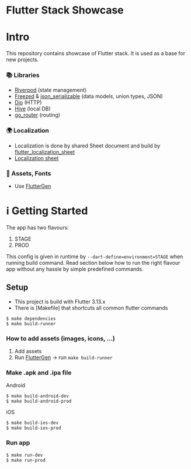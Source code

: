 # Flutter Stack Showcase

# Intro
This repository contains showcase of Flutter stack. It is used as a base for new projects.

### 📚 Libraries
- [Riverpod](https://riverpod.dev/docs/getting_started) (state management)
- [Freezed](https://pub.dev/packages/freezed) & [json_serializable](https://pub.dev/packages/json_serializable) (data models, union types, JSON)
- [Dio](https://pub.dev/packages/dio) (HTTP)
- [Hive](https://pub.dev/packages/hive) (local DB)
- [go_router](https://pub.dev/packages/go_router) (routing)

### 🌍 Localization
- Localization is done by shared Sheet document and build by [flutter_localization_sheet](https://github.com/aloisdeniel/flutter_sheet_localization)
- [Localization sheet](https://docs.google.com/spreadsheets/d/sheet/edit#gid=0)

### 🌆 Assets, Fonts
- Use [FlutterGen](https://github.com/FlutterGen/flutter_gen/)

# ℹ️ Getting Started
The app has two flavours:
1. STAGE 
2. PROD

This config is given in runtime by ``--dart-define=environment=STAGE`` when running build command. Read section below how to run the right flavour app without any hassle by simple predefined commands.  

## Setup
- This project is build with Flutter 3.13.x
- There is [Makefile] that shortcuts all common flutter commands 

```shell script
$ make dependencies
$ make build-runner
```

### How to add assets (images, icons, ...)
1. Add assets
2. Run [FlutterGen](https://github.com/fluttergen) -> run ``make build-runner``

### Make .apk and .ipa file
Android
```shell script
$ make build-android-dev
$ make build-android-prod
```

iOS
```shell script
$ make build-ios-dev
$ make build-ios-prod
```

### Run app
```shell script
$ make run-dev
$ make run-prod
```

